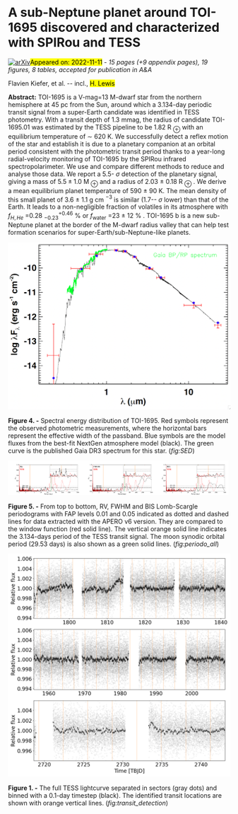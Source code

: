 <div class="macros" style="visibility:hidden;">
$\newcommand{\ensuremath}{}$
$\newcommand{\xspace}{}$
$\newcommand{\object}[1]{\texttt{#1}}$
$\newcommand{\farcs}{{.}''}$
$\newcommand{\farcm}{{.}'}$
$\newcommand{\arcsec}{''}$
$\newcommand{\arcmin}{'}$
$\newcommand{\ion}[2]{#1#2}$
$\newcommand{\textsc}[1]{\textrm{#1}}$
$\newcommand{\hl}[1]{\textrm{#1}}$
$\newcommand{\}{MJ}$
$\newcommand{\}{ME}$
$\newcommand{\}{RJ}$
$\newcommand{\}{RE}$
$\newcommand{\}{RS}$
$\newcommand{\}{msol}$
$\newcommand{\}{kms}$
$\newcommand{\}{ms}$</div>

<div class="macros" style="visibility:hidden;">
$\newcommand{\ensuremath}{}$
$\newcommand{\xspace}{}$
$\newcommand{\object}[1]{\texttt{#1}}$
$\newcommand{\farcs}{{.}''}$
$\newcommand{\farcm}{{.}'}$
$\newcommand{\arcsec}{''}$
$\newcommand{\arcmin}{'}$
$\newcommand{\ion}[2]{#1#2}$
$\newcommand{\textsc}[1]{\textrm{#1}}$
$\newcommand{\hl}[1]{\textrm{#1}}$
$\newcommand{\}{MJ}$
$\newcommand{\}{ME}$
$\newcommand{\}{RJ}$
$\newcommand{\}{RE}$
$\newcommand{\}{RS}$
$\newcommand{\}{msol}$
$\newcommand{\}{kms}$
$\newcommand{\}{ms}$</div>



<div id="title">

# A sub-Neptune planet around TOI-1695 discovered and characterized with SPIRou and TESS

</div>
<div id="comments">

[![arXiv](https://img.shields.io/badge/arXiv-2211.06205-b31b1b.svg)](https://arxiv.org/abs/2211.06205)<mark>Appeared on: 2022-11-11</mark> - _15 pages (+9 appendix pages), 19 figures, 8 tables, accepted for publication in A&A_

</div>
<div id="authors">

Flavien Kiefer, et al. -- incl., <mark>H. Lewis</mark>

</div>
<div id="abstract">

**Abstract:** TOI-1695 is a V-mag=13 M-dwarf star from the northern hemisphere at 45 pc from the Sun, around which a 3.134-day periodic transit signal from a super-Earth candidate was identified in TESS photometry. With a transit depth of 1.3 mmag, the radius of candidate TOI-1695.01 was estimated by the TESS pipeline to be 1.82 R $_\oplus$ with an equilibrium temperature of $\sim$ 620 K. We successfully detect a reflex motion of the star and establish it is due to a planetary companion at an orbital period consistent with the photometric transit period thanks to a year-long radial-velocity monitoring of TOI-1695 by the SPIRou infrared spectropolarimeter. We use and compare different methods to reduce and analyse those data. We report a 5.5- $\sigma$ detection of the planetary signal, giving a mass of $5.5\pm1.0$ M $_\oplus$ and a radius of 2.03 $\pm$ 0.18 R $_\oplus$ . We derive a mean equilibrium planet temperature of 590 $\pm$ 90 K. The mean density of this small planet of 3.6 $\pm$ 1.1 g cm $^{-3}$ is similar (1.7-- $\sigma$ lower) than that of the Earth. It leads to a non-negligible fraction of volatiles in its atmosphere with $f_{H,He}$ =0.28 $^{+0.46}_{-0.23}$ \% or $f_\text{water}$ =23 $\pm$ 12 \% . TOI-1695 b is a new sub-Neptune planet at the border of the M-dwarf radius valley that can help test formation scenarios for super-Earth/sub-Neptune-like planets.

</div>

<div id="div_fig1">

<img src="tmp_2211.06205/./toi_1695_gaia.png" alt="Fig4" width="100%"/>

**Figure 4. -** Spectral energy distribution of TOI-1695. Red symbols represent the observed photometric measurements, where the horizontal bars represent the effective width of the passband. Blue symbols are the model fluxes from the best-fit NextGen atmosphere model (black). The green curve is the published Gaia DR3 spectrum for this star.  (*fig:SED*)

</div>
<div id="div_fig2">

<img src="tmp_2211.06205/./TOI-1695_rvsvswin_DC_v6_periodogram.png" alt="Fig5.1" width="33%"/><img src="tmp_2211.06205/./TOI-1695_fwhmvswin_DC_v6_periodogram.png" alt="Fig5.2" width="33%"/><img src="tmp_2211.06205/./TOI-1695_bisvswin_DC_v6_periodogram.png" alt="Fig5.3" width="33%"/>

**Figure 5. -** From top to bottom, RV, FWHM and BIS Lomb-Scargle periodograms with FAP levels 0.01 and 0.05 indicated as dotted and dashed lines for data extracted with the APERO v6 version. They are compared to the window function (red solid line). The vertical orange solid line indicates the 3.134-days period of the TESS transit signal. The moon synodic orbital period (29.53 days) is also shown as a green solid lines.  (*fig:periodo_all*)

</div>
<div id="div_fig3">

<img src="tmp_2211.06205/./TIC422756130_full_lightcurve_bysectors.png" alt="Fig1" width="100%"/>

**Figure 1. -** The full TESS lightcurve separated in sectors (gray dots) and binned with a 0.1-day timestep (black). The identified transit locations are shown with orange vertical lines.  (*fig:transit_detection*)

</div>